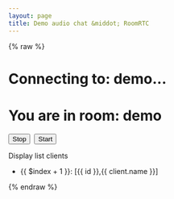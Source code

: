 ```yaml
---
layout: page
title: Demo audio chat &middot; RoomRTC
---
```


<!-- load styles cdn -->
<link href="{{ site.baseurl }}/latest/style.css" rel="stylesheet" type="text/css" media="screen" />

{% raw %}
<div ng-app="audio" ng-controller="roomController">
    <h1 ng-if="!isConnected">Connecting to: <span ng-bind="room">demo</span>...</h1>
    <h1 ng-if="isConnected">You are in room: <span ng-bind="room">demo</span></h1>
    <audio class="mirror" oncontextmenu="return false;" width="300" height="200" ng-src="{{localAudio}}" autoplay="true"></audio>
    <div class="media-controls">
        <input type="button" value="Stop" ng-click="stop()">&nbsp;
        <input type="button" value="Start" ng-click="start()">
    </div>
    <div id="remotes">
        <div class="audio" ng-repeat="(id, remoteAudio) in remoteAudios">
            <audio id="{{id}}" oncontextmenu="return false;" ng-src="{{remoteAudio}}" autoplay="true"></audio>
        </div>
    </div>
    <p>Display list clients</p>
    <ul>
        <li ng-repeat="(id, client) in clients">{{ $index + 1 }}: [{{ id }},{{ client.name }}]</li>
    </ul>
</div>
{% endraw %}

<script src="{{ site.baseurl }}/latest/roomrtc.min.js"></script>
<script src="{{ site.baseurl }}/latest/angular-v1.4.9.js"></script>
<script src="{{ site.baseurl }}/assets/js/audio.js"></script>
